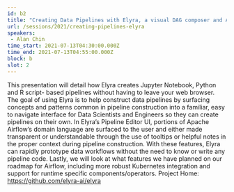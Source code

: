 ```yaml
---
id: b2
title: "Creating Data Pipelines with Elyra, a visual DAG composer and Apache Airflow"
url: /sessions/2021/creating-pipelines-elyra
speakers:
 - Alan Chin
time_start: 2021-07-13T04:30:00.000Z
time_end: 2021-07-13T04:55:00.000Z
block: b
slot: 2
---
```


This presentation will detail how Elyra creates Jupyter Notebook, Python and R script- based pipelines without having to leave your web browser. 
 The goal of using Elyra is to help construct data pipelines by surfacing concepts and patterns common in pipeline construction into a familiar, easy to navigate interface for Data Scientists and Engineers so they can create pipelines on their own. In Elyra’s Pipeline Editor UI, portions of Apache Airflow’s domain language are surfaced to the user and either made transparent or understandable through the use of tooltips or helpful notes in the proper context during pipeline construction. With these features, Elyra can rapidly prototype data workflows without the need to know or write any pipeline code.
 Lastly, we will look at what features we have planned on our roadmap for Airflow, including more robust Kubernetes integration and support for runtime specific components/operators.
 Project Home: https://github.com/elyra-ai/elyra